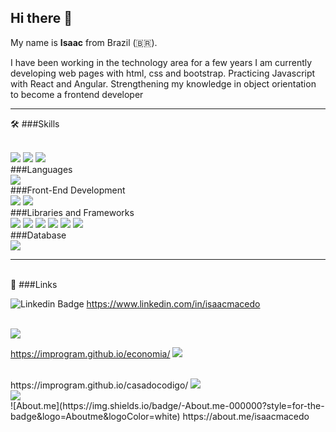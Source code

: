 ## **Hi there** 👋

My name is **Isaac** from Brazil (🇧🇷).

I have been working in the technology area for a few years
I am currently developing web pages with html, css and bootstrap.
Practicing Javascript with React and Angular.
Strengthening my knowledge in object orientation to become a frontend developer

________________________________________________________________________________________________________________________________________________________________
🛠️ ###Skills

<br>
<img src="https://img.shields.io/badge/Ubuntu-E95420?style=for-the-badge&logo=ubuntu&logoColor=white" />
<img src="https://img.shields.io/badge/Kibana-005571?style=for-the-badge&logo=Kibana&logoColor=white" /> 
<img src="https://img.shields.io/badge/Elastic_Search-005571?style=for-the-badge&logo=elasticsearch&logoColor=white" />

<br>
###Languages
<br>
<img src="https://img.shields.io/badge/JavaScript-323330?style=for-the-badge&logo=javascript&logoColor=F7DF1E" />

<br>
###Front-End Development
<br>
<img src="https://img.shields.io/badge/HTML5-E34F26?style=for-the-badge&logo=html5&logoColor=white" />

<img src="https://img.shields.io/badge/CSS3-1572B6?style=for-the-badge&logo=css3&logoColor=white" />

<br>
###Libraries and Frameworks
<br>
<img src="https://img.shields.io/badge/jQuery-0769AD?style=for-the-badge&logo=jquery&logoColor=white" />

<img src="https://img.shields.io/badge/Bootstrap-563D7C?style=for-the-badge&logo=bootstrap&logoColor=white" />

<img src="https://img.shields.io/badge/React-20232A?style=for-the-badge&logo=react&logoColor=61DAFB" />

<img src="https://img.shields.io/badge/Redux-593D88?style=for-the-badge&logo=redux&logoColor=white" />

<img src="https://img.shields.io/badge/Angular-DD0031?style=for-the-badge&logo=angular&logoColor=white" />

<img src="https://img.shields.io/badge/TypeScript-007ACC?style=for-the-badge&logo=typescript&logoColor=white" />

<br>
###Database
<br>
<img src="https://img.shields.io/badge/Microsoft%20SQL%20Server-CC2927?style=for-the-badge&logo=microsoft%20sql%20server&logoColor=white" />


________________________________________________________________________________________________________________________________________________________________

<br>
🔗 ###Links
<br/>



![Linkedin Badge](https://img.shields.io/badge/-LinkedIn-blue?style=flat-square&logo=Linkedin&logoColor=white&link=https://www.linkedin.com/in/isaacmacedo)
https://www.linkedin.com/in/isaacmacedo

<br>
<img src="https://img.shields.io/badge/GitHub%20Pages-222222?style=for-the-badge&logo=GitHub%20Pages&logoColor=white" />
<br>

https://improgram.github.io/economia/ <img src="https://img.shields.io/badge/website-000000?style=for-the-badge&logo=About.me&logoColor=white" />


<br>
https://improgram.github.io/casadocodigo/ <img src="https://img.shields.io/badge/website-000000?style=for-the-badge&logo=About.me&logoColor=white" /> 


<br>
<img src="https://img.shields.io/badge/website-000000?style=for-the-badge&logo=About.me&logoColor=white" />
<br>
![About.me](https://img.shields.io/badge/-About.me-000000?style=for-the-badge&logo=Aboutme&logoColor=white)
https://about.me/isaacmacedo
